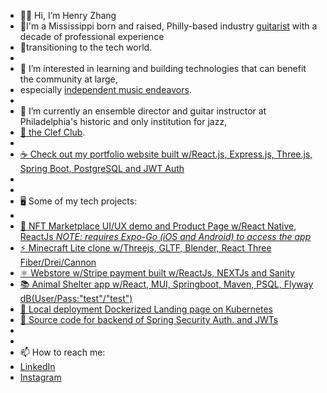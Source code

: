 - 👋🏽 Hi, I’m Henry Zhang
- 🎸I'm a Mississippi born and raised, Philly-based industry [guitarist](https://www.youtube.com/watch?v=R6bBF_57KaY) with a decade of professional experience 
- 💾transitioning to the tech world.
- 
- 👀 I’m interested in learning and building technologies that can benefit the community at large, 
- especially [independent music endeavors](https://www.youtube.com/watch?v=2xAy6lxBZLY).
- 
- 🌱 I’m currently an ensemble director and guitar instructor at Philadelphia's historic and only institution for jazz, 
- [🎷 the Clef Club](https://clefclubofjazz.org/). 
-
- [☕️ Check out my portfolio website built w/React.js, Express.js, Three.js, Spring Boot, PostgreSQL and JWT Auth](https://jwtportfoliofrontend.vercel.app/)
- 
- 
- 🖥 Some of my tech projects:
- 
- [📱 NFT Marketplace UI/UX demo and Product Page w/React Native, ReactJs *NOTE: requires Expo-Go (iOS and Android) to access the app*](https://cold-waterfall-0983.on.fleek.co/)
- [⚡️ Minecraft Lite clone w/Threejs, GLTF, Blender, React Three Fiber/Drei/Cannon](https://minecraft3clone-g8o6.vercel.app/)
- [⚛️ Webstore w/Stripe payment built w/ReactJs, NEXTJs and Sanity](https://ecommerce-react-hzhang20902.vercel.app/)
- [📚 Animal Shelter app w/React, MUI, Springboot, Maven, PSQL, Flyway dB(User/Pass:"test"/"test")](https://liftoffanimalshelterapp.vercel.app/)
- [🐳 Local deployment Dockerized Landing page on Kubernetes](https://github.com/hzhang20902/portfolioFSdockerDeploy)
- [🔐 Source code for backend of Spring Security Auth. and JWTs](https://github.com/hzhang20902/jwtSetup)
- 
- 
- 📫 How to reach me: 
- [LinkedIn](https://www.linkedin.com/in/henryzthatsme)
- [Instagram](https://www.instagram.com/figgsboson/ 'Music and code! Yay!')

<!---
hzhang20902/hzhang20902 is a ✨ special ✨ repository because its `README.md` (this file) appears on your GitHub profile.
You can click the Preview link to take a look at your changes.
--->
